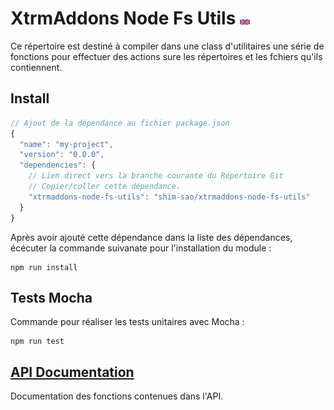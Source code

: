 # XtrmAddons Node Fs Utils [![en-GB](https://github.com/shim-sao/XtrmAddons-Batch/blob/master/MySQLBatchBackup/images/united-kingdom-flag-icon-16.png)](README.md)

Ce répertoire est destiné à compiler dans une class d'utilitaires une série de fonctions pour effectuer des actions sure les répertoires et les fchiers qu'ils contiennent.

## Install

```js
// Ajout de la dépendance au fichier package.json
{
  "name": "my-project",
  "version": "0.0.0",
  "dependencies": {
    // Lien direct vers la branche courante du Répertoire Git
    // Copier/coller cette dépendance.
    "xtrmaddons-node-fs-utils": "shim-sao/xtrmaddons-node-fs-utils"
  }
}
```

Après avoir ajouté cette dépendance dans la liste des dépendances, écécuter la commande suivanate pour l'installation du module :

```batch
npm run install
```

## Tests Mocha

Commande pour réaliser les tests unitaires avec Mocha :

```batch
npm run test
```

## [API Documentation](docs/README.md)

Documentation des fonctions contenues dans l'API.